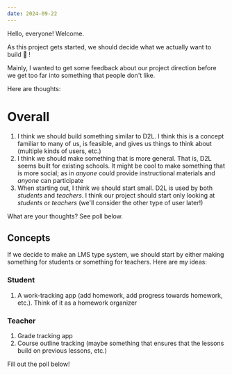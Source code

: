```yaml
---
date: 2024-09-22
---
```


Hello, everyone! Welcome.

As this project gets started, we should decide what we actually want to build :smiling_face_with_tear: !

Mainly, I wanted to get some feedback about our project direction before we get too far into something that people don't like.

Here are thoughts:
# Overall
1. I think we should build something similar to D2L. I think this is a concept familiar to many of us, is feasible, and gives us things to think about (multiple kinds of users, etc.)
2. I think we should make something that is more general. That is, D2L seems built for existing schools. It might be cool to make something that is more social; as in _anyone_ could provide instructional materials and _anyone_ can participate
3. When starting out, I think we should start small. D2L is used by both _students_ and _teachers_. I think our project should start only looking at _students_ or _teachers_ (we'll consider the other type of user later!)

What are your thoughts? See poll below.

## Concepts
If we decide to make an LMS type system, we should start by either making something for students or something for teachers. Here are my ideas:
### Student 
1. A work-tracking app (add homework, add progress towards homework, etc.). Think of it as a homework organizer
### Teacher
1. Grade tracking app
2. Course outline tracking (maybe something that ensures that the lessons build on previous lessons, etc.)

Fill out the poll below!